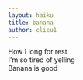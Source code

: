 ```yaml
---
layout: haiku
title: banana
author: clieu1
---
```


How I long for rest<br>
I'm so tired of yelling<br>
Banana is good<br>

